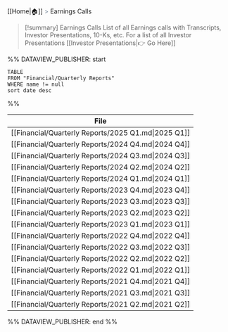 [[Home|🏠]] <span style="color: LightSlateGray">></span> Earnings Calls

>[!summary] Earnings Calls
>List of all Earnings calls with Transcripts, Investor Presentations, 10-Ks, etc. 
>For a list of all Investor Presentations [[Investor Presentations|👉 Go Here]]

%% DATAVIEW_PUBLISHER: start
```
TABLE
FROM "Financial/Quarterly Reports"
WHERE name != null
sort date desc
```
%%

| File                                                |
| --------------------------------------------------- |
| [[Financial/Quarterly Reports/2025 Q1.md\|2025 Q1]] |
| [[Financial/Quarterly Reports/2024 Q4.md\|2024 Q4]] |
| [[Financial/Quarterly Reports/2024 Q3.md\|2024 Q3]] |
| [[Financial/Quarterly Reports/2024 Q2.md\|2024 Q2]] |
| [[Financial/Quarterly Reports/2024 Q1.md\|2024 Q1]] |
| [[Financial/Quarterly Reports/2023 Q4.md\|2023 Q4]] |
| [[Financial/Quarterly Reports/2023 Q3.md\|2023 Q3]] |
| [[Financial/Quarterly Reports/2023 Q2.md\|2023 Q2]] |
| [[Financial/Quarterly Reports/2023 Q1.md\|2023 Q1]] |
| [[Financial/Quarterly Reports/2022 Q4.md\|2022 Q4]] |
| [[Financial/Quarterly Reports/2022 Q3.md\|2022 Q3]] |
| [[Financial/Quarterly Reports/2022 Q2.md\|2022 Q2]] |
| [[Financial/Quarterly Reports/2022 Q1.md\|2022 Q1]] |
| [[Financial/Quarterly Reports/2021 Q4.md\|2021 Q4]] |
| [[Financial/Quarterly Reports/2021 Q3.md\|2021 Q3]] |
| [[Financial/Quarterly Reports/2021 Q2.md\|2021 Q2]] |

%% DATAVIEW_PUBLISHER: end %%

